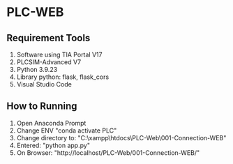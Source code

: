 # PLC-WEB

## Requirement Tools
1. Software using TIA Portal V17
2. PLCSIM-Advanced V7
3. Python 3.9.23
4. Library python: flask, flask_cors
5. Visual Studio Code

## How to Running
1. Open Anaconda Prompt
2. Change ENV "conda activate PLC"
3. Change directory to: "C:\xampp\htdocs\PLC-Web\001-Connection-WEB"
4. Entered: "python app.py"
5. On Browser: "http://localhost/PLC-Web/001-Connection-WEB/"
